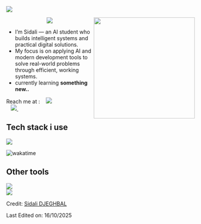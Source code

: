 <img src="https://user-images.githubusercontent.com/73097560/115834477-dbab4500-a447-11eb-908a-139a6edaec5c.gif">

<p align='center'>
<img src="https://readme-typing-svg.herokuapp.com?color=%2336BCF7&size=25&center=true&vCenter=true&width=433&height=75&lines=I'm+Sidali+DJEGHBAL;Web+Developer;AI+Student;%40sidali.djeghbal">
<img align="right" src="https://media2.giphy.com/media/v1.Y2lkPTc5MGI3NjExcHQ5aTNlN2FpM2ozZWR2OTRqM2wwMHIxcTkzOXA2Yjg5Y3dpenlkbSZlcD12MV9pbnRlcm5hbF9naWZfYnlfaWQmY3Q9Zw/66M6ZwJkTLYikvhrqZ/giphy.gif" width="270" height="270" frameBorder="0" class="giphy-embed" allowFullScreen></img>
</p>

- I’m Sidali — an AI student who builds intelligent systems and practical digital solutions.
- My focus is on applying AI and modern development tools to solve real-world problems through efficient, working systems.
- currently learning **something new..**

Reach me at : &nbsp;&nbsp;
<a href="mailto:sidalidjeghbal@gmail.com" target="_blank">
<img src="https://img.shields.io/badge/Gmail-D14836?style=for-the-badge&logo=gmail&logoColor=white">	
</a> &nbsp;&nbsp;
<a href="https://www.linkedin.com/in/sidali-djeghbal/" target="_blank">
<img src="https://img.shields.io/badge/linkedin-%230077B5.svg?style=for-the-badge&logo=linkedin&logoColor=white">
</a> &nbsp;&nbsp;

## Tech stack i use

<img src="https://skillicons.dev/icons?i=c,cpp,bash,powershell,md,py,java,html,css,sass,php,js,ts,bootstrap,tailwind,react,vite,nextjs,threejs,materialui"/>
<br>

![wakatime](https://wakatime.com/badge/user/53c3ccee-ae51-4aa3-a80e-b0bed4d1bc9c.svg)


## Other tools 

<img src="https://skillicons.dev/icons?i=svg,bun,npm,deno,vscodium,androidstudio,idea,phpstorm,git,github,stackoverflow,anaconda,netlify,replit,webflow,firebase,linux"/>
<br>

<img src="https://user-images.githubusercontent.com/73097560/115834477-dbab4500-a447-11eb-908a-139a6edaec5c.gif">


Credit: [Sidali DJEGHBAL](https://github.com/Sidali-Djeghbal/)

Last Edited on: 16/10/2025
